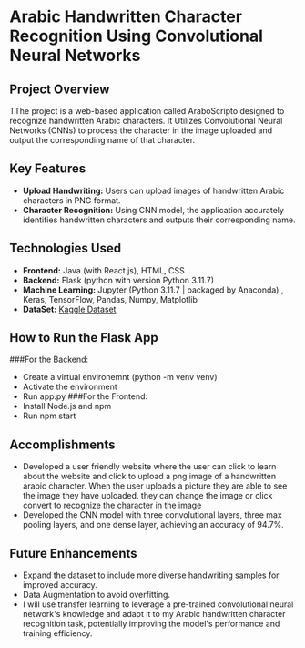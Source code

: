 # Arabic Handwritten Character Recognition Using Convolutional Neural Networks

## Project Overview
TThe project is a web-based application called AraboScripto designed to recognize handwritten Arabic characters. It Utilizes Convolutional Neural Networks (CNNs) to process the character in the image uploaded and output the corresponding name of that character.

## Key Features
- **Upload Handwriting:** Users can upload images of handwritten Arabic characters in PNG format.
- **Character Recognition:** Using CNN model, the application accurately identifies handwritten characters and outputs their corresponding name.

## Technologies Used
- **Frontend:** Java (with React.js), HTML, CSS
- **Backend:** Flask (python with version Python 3.11.7)
- **Machine Learning:** Jupyter (Python 3.11.7 | packaged by Anaconda) , Keras, TensorFlow, Pandas, Numpy, Matplotlib
- **DataSet:** [Kaggle Dataset](https://www.kaggle.com/datasets/mloey1/ahcd1/download?datasetVersionNumber=2)

## How to Run the Flask App
###For the Backend:
- Create a virtual environemnt (python -m venv venv)
- Activate the environment
- Run app.py
###For the Frontend:
- Install Node.js and npm
- Run npm start


## Accomplishments
- Developed a user friendly website where the user can click to learn about the website and click to upload a png image of a handwritten arabic character. When the user uploads a picture they are able to see the image they have uploaded. they can change the image or click convert to recognize the character in the image
- Developed the CNN model with three convolutional layers, three max pooling layers, and one dense layer, achieving an accuracy of 94.7%.
  
## Future Enhancements
- Expand the dataset to include more diverse handwriting samples for improved accuracy.
- Data Augmentation to avoid overfitting.
- I will use transfer learning to leverage a pre-trained convolutional neural network's knowledge and adapt it to my Arabic handwritten character recognition task, potentially improving the model's performance and training efficiency.
